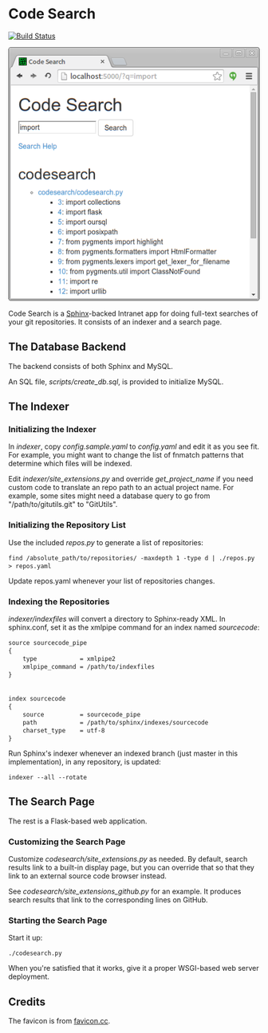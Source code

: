 # Code Search

[![Build Status](https://travis-ci.org/duganchen/codesearch.svg?branch=master)](https://travis-ci.org/duganchen/codesearch)

![screenshot](https://raw.githubusercontent.com/duganchen/codesearch/master/screenshot.png)


Code Search is a [Sphinx](http://sphinxsearch.com)-backed Intranet app for
doing full-text searches of your git repositories. It consists of an indexer
and a search page.

## The Database Backend

The backend consists of both Sphinx and MySQL.

An SQL file, *scripts/create_db.sql*, is provided to initialize MySQL.

## The Indexer

### Initializing the Indexer

In *indexer*, copy *config.sample.yaml* to *config.yaml* and edit it as you see
fit. For example, you might want to change the list of fnmatch patterns that
determine which files will be indexed.

Edit *indexer/site_extensions.py* and override *get_project_name* if you need
custom code to translate an repo path to an actual project name. For example,
some sites might need a database query to go from "/path/to/gitutils.git" to
"GitUtils".

### Initializing the Repository List

Use the included *repos.py* to generate a list of repositories:

	find /absolute_path/to/repositories/ -maxdepth 1 -type d | ./repos.py > repos.yaml

Update repos.yaml whenever your list of repositories changes.

### Indexing the Repositories

*indexer/indexfiles* will convert a directory to Sphinx-ready XML. In
sphinx.conf, set it as the xmlpipe command for an index named *sourcecode*:

	source sourcecode_pipe
	{
		type			= xmlpipe2
		xmlpipe_command = /path/to/indexfiles
	}


	index sourcecode
	{
		source			= sourcecode_pipe
		path			= /path/to/sphinx/indexes/sourcecode
		charset_type	= utf-8
	}

Run Sphinx's indexer whenever an indexed branch (just master in this
implementation), in any repository, is updated:

	indexer --all --rotate

## The Search Page

The rest is a Flask-based web application.

### Customizing the Search Page

Customize *codesearch/site_extensions.py* as needed. By default, search results
link to a built-in display page, but you can override that so that they link to
an external source code browser instead.

See *codesearch/site_extensions_github.py* for an example. It produces search
results that link to the corresponding lines on GitHub.

### Starting the Search Page

Start it up:

	./codesearch.py

When you're satisfied that it works, give it a proper WSGI-based web server
deployment.

## Credits

The favicon is from
[favicon.cc](http://www.favicon.cc/?action=icon&file_id=661515).
